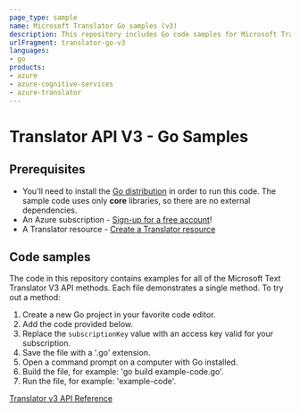 ```yaml
---
page_type: sample
name: Microsoft Translator Go samples (v3)
description: This repository includes Go code samples for Microsoft Translator. 
urlFragment: translator-go-v3
languages:
- go
products:
- azure
- azure-cognitive-services
- azure-translator
---
```


# Translator API V3 - Go Samples

## Prerequisites

* You'll need to install the [Go distribution](https://golang.org/doc/install) in order to run this code. The sample code uses only **core** libraries, so there are no external dependencies.
* An Azure subscription - [Sign-up for a free account](https://docs.microsoft.com/azure/cognitive-services/translator/translator-text-how-to-signup)!
* A Translator resource - [Create a Translator resource](https://ms.portal.azure.com/#create/Microsoft.CognitiveServicesTextTranslation)

## Code samples

The code in this repository contains examples for all of the Microsoft Text Translator V3 API methods. Each file demonstrates a single method. To try out a method:

1. Create a new Go project in your favorite code editor.
2. Add the code provided below.
3. Replace the `subscriptionKey` value with an access key valid for your subscription.
4. Save the file with a '.go' extension.
5. Open a command prompt on a computer with Go installed.
6. Build the file, for example: 'go build example-code.go'.
7. Run the file, for example: 'example-code'.

[Translator v3 API Reference](https://docs.microsoft.com/en-us/azure/cognitive-services/translator/)
